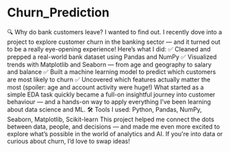 # Churn_Prediction
🔍 Why do bank customers leave? I wanted to find out.
I recently dove into a project to explore customer churn in the banking sector — and it turned out to be a really eye-opening experience!
Here’s what I did:
✅ Cleaned and prepped a real-world bank dataset using Pandas and NumPy
 ✅ Visualized trends with Matplotlib and Seaborn — from age and geography to salary and balance
 ✅ Built a machine learning model to predict which customers are most likely to churn
 ✅ Uncovered which features actually matter the most (spoiler: age and account activity were huge!)
What started as a simple EDA task quickly became a full-on insightful journey into customer behaviour — and a hands-on way to apply everything I’ve been learning about data science and ML.
🛠️ Tools I used:
 Python, Pandas, NumPy, Seaborn, Matplotlib, Scikit-learn
This project helped me connect the dots between data, people, and decisions — and made me even more excited to explore what’s possible in the world of analytics and AI. If you're into data or curious about churn, I’d love to swap ideas!
